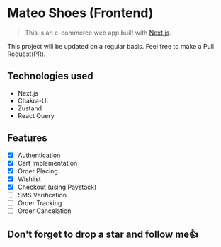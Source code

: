 # Mateo Shoes (Frontend)

> This is an e-commerce web app built with [Next.js](https://nextjs.org/docs/).

This project will be updated on a regular basis. Feel free to make a Pull Request(PR).

## Technologies used

- Next.js
- Chakra-UI
- Zustand
- React Query

## Features

- [x] Authentication
- [x] Cart Implementation
- [x] Order Placing
- [x] Wishlist
- [x] Checkout (using Paystack)
- [ ] SMS Verification
- [ ] Order Tracking
- [ ] Order Cancelation

## Don't forget to drop a star and follow me:+1:
